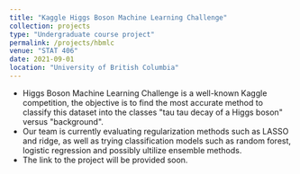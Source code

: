 ```yaml
---
title: "Kaggle Higgs Boson Machine Learning Challenge"
collection: projects
type: "Undergraduate course project"
permalink: /projects/hbmlc
venue: "STAT 406"
date: 2021-09-01
location: "University of British Columbia"
---
```


* Higgs Boson Machine Learning Challenge is a well-known Kaggle competition, the objective is to find the most accurate method to classify this dataset into the classes "tau tau decay of a Higgs boson" versus "background". 
* Our team is currently evaluating regularization methods such as LASSO and ridge, as well as trying classification models such as random forest, logistic regression and possibly ultilize ensemble methods.
* The link to the project will be provided soon.